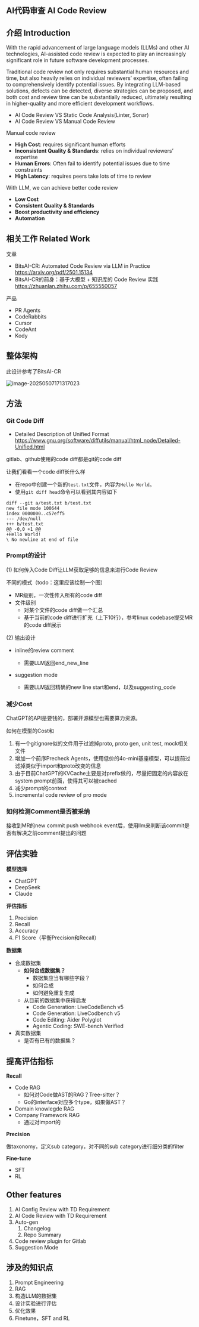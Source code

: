 ## AI代码审查 AI Code Review

## 介绍 Introduction

With the rapid advancement of large language models (LLMs) and other AI technologies, AI-assisted code review is expected to play an increasingly significant role in future software development processes.

Traditional code review not only requires substantial human resources and time, but also heavily relies on individual reviewers’ expertise, often failing to comprehensively identify potential issues. By integrating LLM-based solutions, defects can be detected, diverse strategies can be proposed, and both cost and review time can be substantially reduced, ultimately resulting in higher-quality and more efficient development workflows.

-   AI Code Review VS Static Code Analysis(Linter, Sonar)
-   AI Code Review VS Manual Code Review

Manual code review

-   **High Cost**: requires significant human efforts
-   **Inconsistent Quality & Standards**: relies on individual reviewers’ expertise
-   **Human Errors**: Often fail to identify potential issues due to time constraints
-   **High Latency**: requires peers take lots of time to review

With LLM, we can achieve better code review

-   **Low Cost**
-   **Consistent Quality & Standards**
-   **Boost productivity and efficiency**
-   **Automation**

## 相关工作 Related Work

文章

-   BitsAI-CR: Automated Code Review via LLM in Practice https://arxiv.org/pdf/2501.15134
-   BitsAI-CR的前身：基于大模型 + 知识库的 Code Review 实践 https://zhuanlan.zhihu.com/p/655550057

产品

-   PR Agents
-   CodeRabbits
-   Cursor
-   CodeAnt
-   Kody

## 整体架构

此设计参考了BitsAI-CR

![image-20250507171317023](20250507-ai-code-review.assets/image-20250507171317023.png)

## 方法

### Git Code Diff

-   Detailed Description of Unified Format https://www.gnu.org/software/diffutils/manual/html_node/Detailed-Unified.html

gitlab、github使用的code diff都是git的code diff

让我们看看一个code diff长什么样

-   在repo中创建一个新的`test.txt`文件，内容为`Hello World`。
-   使用`git diff head`命令可以看到其内容如下

```git
diff --git a/test.txt b/test.txt
new file mode 100644
index 0000000..c57eff5
--- /dev/null
+++ b/test.txt
@@ -0,0 +1 @@
+Hello World!
\ No newline at end of file
```

### Prompt的设计

(1) 如何传入Code Diff让LLM获取足够的信息来进行Code Review

不同的模式（todo：这里应该绘制一个图）

-   MR级别，一次性传入所有的code diff
-   文件级别
    -   对某个文件的code diff做一个汇总
    -   基于当前的code diff进行扩充（上下10行），参考linux codebase提交MR的code diff展示


(2) 输出设计

-   inline的review comment
    -   需要LLM返回end_new_line

-   suggestion mode
    -   需要LLM返回精确的new line start和end，以及suggesting_code

### 减少Cost

ChatGPT的API是要钱的，部署开源模型也需要算力资源。

如何在模型的Cost和

1.   有一个gitignore似的文件用于过滤掉proto, proto gen, unit test, mock相关文件
2.   增加一个前序Precheck Agents，使用低价的4o-mini基座模型，可以提前过滤掉类似于import和proto改变的信息
3.   由于目前ChatGPT的KVCache主要是对prefix做的，尽量把固定的内容放在system prompt前面，使得其可以被cached
4.   减少prompt的context
5.   incremental code review of pro mode

### 如何检测Comment是否被采纳

接收到MR的new commit push webhook event后，使用llm来判断该commit是否有解决之前comment提出的问题

## 评估实验

**模型选择**

-   ChatGPT
-   DeepSeek
-   Claude

**评估指标**

1.   Precision
2.   Recall
3.   Accuracy
4.   F1 Score（平衡Precision和Recall）

**数据集**

-   合成数据集
    -   **如何合成数据集？**
        -   数据集应当有哪些字段？
        -   如何合成
        -   如何避免重复生成
    -   从目前的数据集中获得启发
        -   Code Generation: LiveCodeBench v5
        -   Code Generation: LiveCodbench v5
        -   Code Editing: Aider Polyglot
        -   Agentic Coding: SWE-bench Verified
-   真实数据集
    -   是否有已有的数据集？

## 提高评估指标

**Recall**

-   Code RAG	
    -   如何对Code做AST的RAG？Tree-sitter？
    -   Go的interface对应多个type，如果做AST？
-   Domain knowlegde RAG
-   Company Framework RAG
    -   通过对import的

**Precision**

做taxonomy，定义sub category，对不同的sub category进行细分类的filter

**Fine-tune**

-   SFT
-   RL

## Other features

1.   AI Config Review with TD Requirement
2.   AI Code Review with TD Requirement
3.   Auto-gen
     1.   Changelog
     2.   Repo Summary
4.   Code review plugin for Gitlab
5.   Suggestion Mode

## 涉及的知识点

1.   Prompt Engineering
2.   RAG
3.   构造LLM的数据集
4.   设计实验进行评估
5.   优化效果
6.   Finetune，SFT and RL